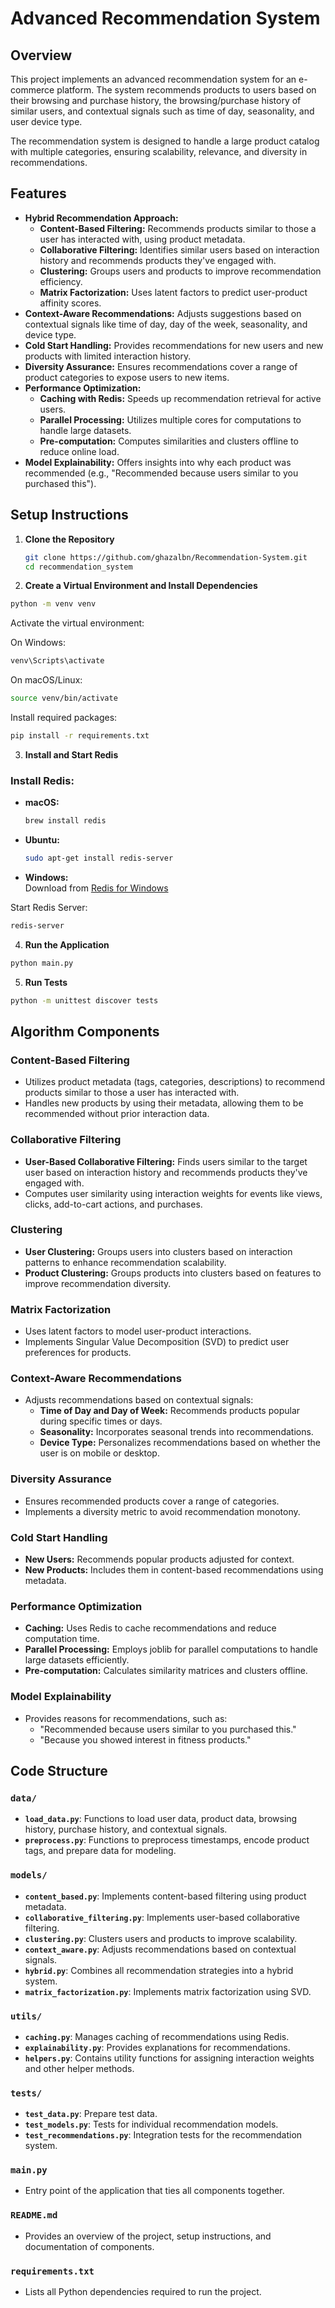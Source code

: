 # Advanced Recommendation System

## Overview

This project implements an advanced recommendation system for an e-commerce platform. The system recommends products to users based on their browsing and purchase history, the browsing/purchase history of similar users, and contextual signals such as time of day, seasonality, and user device type.

The recommendation system is designed to handle a large product catalog with multiple categories, ensuring scalability, relevance, and diversity in recommendations.

## Features

- **Hybrid Recommendation Approach:**
  - **Content-Based Filtering:** Recommends products similar to those a user has interacted with, using product metadata.
  - **Collaborative Filtering:** Identifies similar users based on interaction history and recommends products they've engaged with.
  - **Clustering:** Groups users and products to improve recommendation efficiency.
  - **Matrix Factorization:** Uses latent factors to predict user-product affinity scores.
- **Context-Aware Recommendations:** Adjusts suggestions based on contextual signals like time of day, day of the week, seasonality, and device type.
- **Cold Start Handling:** Provides recommendations for new users and new products with limited interaction history.
- **Diversity Assurance:** Ensures recommendations cover a range of product categories to expose users to new items.
- **Performance Optimization:**
  - **Caching with Redis:** Speeds up recommendation retrieval for active users.
  - **Parallel Processing:** Utilizes multiple cores for computations to handle large datasets.
  - **Pre-computation:** Computes similarities and clusters offline to reduce online load.
- **Model Explainability:** Offers insights into why each product was recommended (e.g., "Recommended because users similar to you purchased this").


## Setup Instructions

1. **Clone the Repository**

   ```sh
   git clone https://github.com/ghazalbn/Recommendation-System.git
   cd recommendation_system
   ```

2. **Create a Virtual Environment and Install Dependencies**

```sh
python -m venv venv
```

Activate the virtual environment:

On Windows:

```sh
venv\Scripts\activate
```

On macOS/Linux:

```sh
source venv/bin/activate
```

Install required packages:

```sh
pip install -r requirements.txt
```

3. **Install and Start Redis**

### Install Redis:

- **macOS:**  
  ```bash
  brew install redis
  ```
- **Ubuntu:**  
  ```bash
  sudo apt-get install redis-server
  ```
- **Windows:**  
  Download from [Redis for Windows](https://github.com/microsoftarchive/redis/releases)


Start Redis Server:

```sh
redis-server
```

4. **Run the Application**

```sh
python main.py
```

5. **Run Tests**

```sh
python -m unittest discover tests
```



## Algorithm Components

### Content-Based Filtering

- Utilizes product metadata (tags, categories, descriptions) to recommend products similar to those a user has interacted with.
- Handles new products by using their metadata, allowing them to be recommended without prior interaction data.

### Collaborative Filtering

- **User-Based Collaborative Filtering:** Finds users similar to the target user based on interaction history and recommends products they've engaged with.
- Computes user similarity using interaction weights for events like views, clicks, add-to-cart actions, and purchases.

### Clustering

- **User Clustering:** Groups users into clusters based on interaction patterns to enhance recommendation scalability.
- **Product Clustering:** Groups products into clusters based on features to improve recommendation diversity.

### Matrix Factorization

- Uses latent factors to model user-product interactions.
- Implements Singular Value Decomposition (SVD) to predict user preferences for products.

### Context-Aware Recommendations

- Adjusts recommendations based on contextual signals:
  - **Time of Day and Day of Week:** Recommends products popular during specific times or days.
  - **Seasonality:** Incorporates seasonal trends into recommendations.
  - **Device Type:** Personalizes recommendations based on whether the user is on mobile or desktop.

### Diversity Assurance

- Ensures recommended products cover a range of categories.
- Implements a diversity metric to avoid recommendation monotony.

### Cold Start Handling

- **New Users:** Recommends popular products adjusted for context.
- **New Products:** Includes them in content-based recommendations using metadata.

### Performance Optimization

- **Caching:** Uses Redis to cache recommendations and reduce computation time.
- **Parallel Processing:** Employs joblib for parallel computations to handle large datasets efficiently.
- **Pre-computation:** Calculates similarity matrices and clusters offline.

### Model Explainability

- Provides reasons for recommendations, such as:
  - "Recommended because users similar to you purchased this."
  - "Because you showed interest in fitness products."


## Code Structure

### `data/`

- **`load_data.py`**: Functions to load user data, product data, browsing history, purchase history, and contextual signals.
- **`preprocess.py`**: Functions to preprocess timestamps, encode product tags, and prepare data for modeling.

### `models/`

- **`content_based.py`**: Implements content-based filtering using product metadata.
- **`collaborative_filtering.py`**: Implements user-based collaborative filtering.
- **`clustering.py`**: Clusters users and products to improve scalability.
- **`context_aware.py`**: Adjusts recommendations based on contextual signals.
- **`hybrid.py`**: Combines all recommendation strategies into a hybrid system.
- **`matrix_factorization.py`**: Implements matrix factorization using SVD.

### `utils/`

- **`caching.py`**: Manages caching of recommendations using Redis.
- **`explainability.py`**: Provides explanations for recommendations.
- **`helpers.py`**: Contains utility functions for assigning interaction weights and other helper methods.

### `tests/`

- **`test_data.py`**: Prepare test data.
- **`test_models.py`**: Tests for individual recommendation models.
- **`test_recommendations.py`**: Integration tests for the recommendation system.

### `main.py`

- Entry point of the application that ties all components together.

### `README.md`

- Provides an overview of the project, setup instructions, and documentation of components.

### `requirements.txt`

- Lists all Python dependencies required to run the project.
